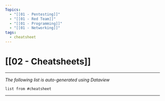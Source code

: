 ```yaml
---
Topics:
  - "[[01 - Pentesting]]"
  - "[[01 - Red Team]]"
  - "[[01 - Programming]]"
  - "[[01 - Networking]]"
tags:
  - cheatsheet
---
```


# [[02 - Cheatsheets]]

___

*The following list is auto-generated using Dataview*

~~~dataview
list from #cheatsheet 
~~~

___